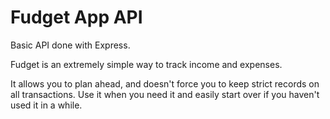 # Fudget App API

Basic API done with Express.

Fudget is an extremely simple way to track income and expenses.

It allows you to plan ahead, and doesn't force you to keep strict records on all transactions. Use it when you need it and easily start over if you haven't used it in a while.
